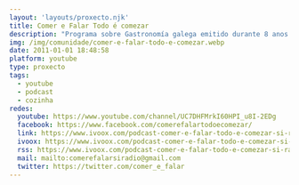 ```yaml
---
layout: 'layouts/proxecto.njk'
title: Comer e Falar Todo é comezar
description: "Programa sobre Gastronomía galega emitido durante 8 anos na Radio Galega, agora en SI RADIO GALICIA.\n\nTodos os domingos de 13:0 a 14:00, Xosé Manuel García no canal de Ivoox, fai un percorrido pola gastronomia galega e a sua xente, e tamén no blog.\n\nUn percorrido por todo o que ten que ver co mundo da gastronomía, do viño, produtores, chefs, sen perder nunca de vista algo que nos fai o que somos, a tradición. Pero por riba de todo, as persoas que están detrás deses proxectos, que son os que fan posible as historias que contamos."
img: /img/comunidade/comer-e-falar-todo-e-comezar.webp
date: 2011-01-01 18:48:58
platform: youtube
type: proxecto
tags:
  - youtube
  - podcast
  - cozinha
redes:
  youtube: https://www.youtube.com/channel/UC7DHFMrkI60HPI_u8I-2EDg
  facebook: https://www.facebook.com/comerefalartodoecomezar/
  link: https://www.ivoox.com/podcast-comer-e-falar-todo-e-comezar-si-radio-galicia_sq_f1435132_1.html
  ivoox: https://www.ivoox.com/podcast-comer-e-falar-todo-e-comezar-si-radio-galicia_sq_f1435132_1.html
  rss: https://www.ivoox.com/podcast-comer-e-falar-todo-e-comezar-si-radio-galicia_fg_f1435132_filtro_1.xml
  mail: mailto:comerefalarsiradio@gmail.com
  twitter: https://twitter.com/comer_e_falar
---
```

